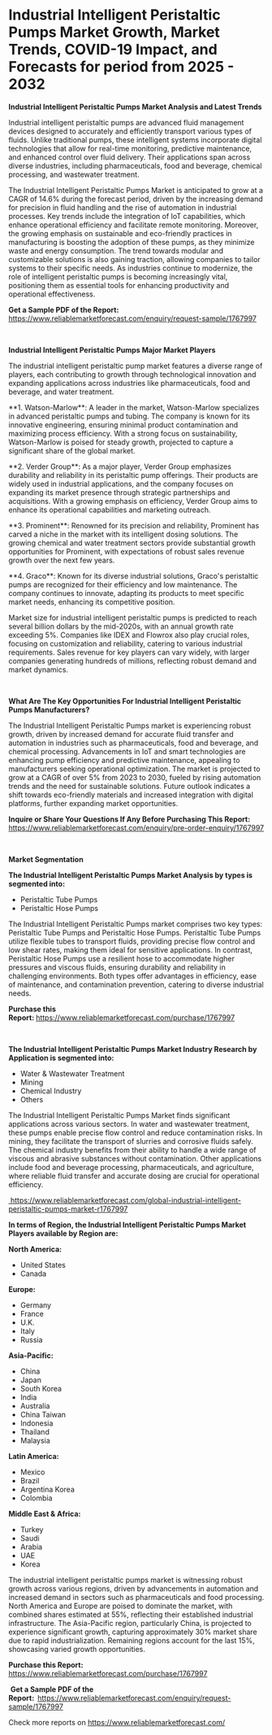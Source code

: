 <p><h1>Industrial Intelligent Peristaltic Pumps Market Growth, Market Trends, COVID-19 Impact, and Forecasts for period from 2025 - 2032</h1></p><p><strong>Industrial Intelligent Peristaltic Pumps Market Analysis and Latest Trends</strong></p>
<p><p>Industrial intelligent peristaltic pumps are advanced fluid management devices designed to accurately and efficiently transport various types of fluids. Unlike traditional pumps, these intelligent systems incorporate digital technologies that allow for real-time monitoring, predictive maintenance, and enhanced control over fluid delivery. Their applications span across diverse industries, including pharmaceuticals, food and beverage, chemical processing, and wastewater treatment.</p><p>The Industrial Intelligent Peristaltic Pumps Market is anticipated to grow at a CAGR of 14.6% during the forecast period, driven by the increasing demand for precision in fluid handling and the rise of automation in industrial processes. Key trends include the integration of IoT capabilities, which enhance operational efficiency and facilitate remote monitoring. Moreover, the growing emphasis on sustainable and eco-friendly practices in manufacturing is boosting the adoption of these pumps, as they minimize waste and energy consumption. The trend towards modular and customizable solutions is also gaining traction, allowing companies to tailor systems to their specific needs. As industries continue to modernize, the role of intelligent peristaltic pumps is becoming increasingly vital, positioning them as essential tools for enhancing productivity and operational effectiveness.</p></p>
<p><strong>Get a Sample PDF of the Report:&nbsp;</strong> <a href="https://www.reliablemarketforecast.com/enquiry/request-sample/1767997?utm_campaign=2781&utm_medium=2&utm_source=Github&utm_content=ia&utm_term=11042025&utm_id=industrial-intelligent-peristaltic-pumps">https://www.reliablemarketforecast.com/enquiry/request-sample/1767997</a></p>
<p>&nbsp;</p>
<p><strong>Industrial Intelligent Peristaltic Pumps Major Market Players</strong></p>
<p><p>The industrial intelligent peristaltic pump market features a diverse range of players, each contributing to growth through technological innovation and expanding applications across industries like pharmaceuticals, food and beverage, and water treatment.</p><p>**1. Watson-Marlow**: A leader in the market, Watson-Marlow specializes in advanced peristaltic pumps and tubing. The company is known for its innovative engineering, ensuring minimal product contamination and maximizing process efficiency. With a strong focus on sustainability, Watson-Marlow is poised for steady growth, projected to capture a significant share of the global market.</p><p>**2. Verder Group**: As a major player, Verder Group emphasizes durability and reliability in its peristaltic pump offerings. Their products are widely used in industrial applications, and the company focuses on expanding its market presence through strategic partnerships and acquisitions. With a growing emphasis on efficiency, Verder Group aims to enhance its operational capabilities and marketing outreach.</p><p>**3. Prominent**: Renowned for its precision and reliability, Prominent has carved a niche in the market with its intelligent dosing solutions. The growing chemical and water treatment sectors provide substantial growth opportunities for Prominent, with expectations of robust sales revenue growth over the next few years.</p><p>**4. Graco**: Known for its diverse industrial solutions, Graco's peristaltic pumps are recognized for their efficiency and low maintenance. The company continues to innovate, adapting its products to meet specific market needs, enhancing its competitive position.</p><p>Market size for industrial intelligent peristaltic pumps is predicted to reach several billion dollars by the mid-2020s, with an annual growth rate exceeding 5%. Companies like IDEX and Flowrox also play crucial roles, focusing on customization and reliability, catering to various industrial requirements. Sales revenue for key players can vary widely, with larger companies generating hundreds of millions, reflecting robust demand and market dynamics.</p></p>
<p>&nbsp;</p>
<p><strong>What Are The Key Opportunities For Industrial Intelligent Peristaltic Pumps Manufacturers?</strong></p>
<p><p>The Industrial Intelligent Peristaltic Pumps market is experiencing robust growth, driven by increased demand for accurate fluid transfer and automation in industries such as pharmaceuticals, food and beverage, and chemical processing. Advancements in IoT and smart technologies are enhancing pump efficiency and predictive maintenance, appealing to manufacturers seeking operational optimization. The market is projected to grow at a CAGR of over 5% from 2023 to 2030, fueled by rising automation trends and the need for sustainable solutions. Future outlook indicates a shift towards eco-friendly materials and increased integration with digital platforms, further expanding market opportunities.</p></p>
<p><strong>Inquire or Share Your Questions If Any Before Purchasing This Report:</strong> <a href="https://www.reliablemarketforecast.com/enquiry/pre-order-enquiry/1767997?utm_campaign=2781&utm_medium=2&utm_source=Github&utm_content=ia&utm_term=11042025&utm_id=industrial-intelligent-peristaltic-pumps">https://www.reliablemarketforecast.com/enquiry/pre-order-enquiry/1767997</a></p>
<p>&nbsp;</p>
<p><strong>Market Segmentation</strong></p>
<p><strong>The Industrial Intelligent Peristaltic Pumps Market Analysis by types is segmented into:</strong></p>
<p><ul><li>Peristaltic Tube Pumps</li><li>Peristaltic Hose Pumps</li></ul></p>
<p><p>The Industrial Intelligent Peristaltic Pumps market comprises two key types: Peristaltic Tube Pumps and Peristaltic Hose Pumps. Peristaltic Tube Pumps utilize flexible tubes to transport fluids, providing precise flow control and low shear rates, making them ideal for sensitive applications. In contrast, Peristaltic Hose Pumps use a resilient hose to accommodate higher pressures and viscous fluids, ensuring durability and reliability in challenging environments. Both types offer advantages in efficiency, ease of maintenance, and contamination prevention, catering to diverse industrial needs.</p></p>
<p><strong>Purchase this Report:&nbsp;</strong><a href="https://www.reliablemarketforecast.com/purchase/1767997?utm_campaign=2781&utm_medium=2&utm_source=Github&utm_content=ia&utm_term=11042025&utm_id=industrial-intelligent-peristaltic-pumps">https://www.reliablemarketforecast.com/purchase/1767997</a></p>
<p>&nbsp;</p>
<p><strong>The Industrial Intelligent Peristaltic Pumps Market Industry Research by Application is segmented into:</strong></p>
<p><ul><li>Water & Wastewater Treatment</li><li>Mining</li><li>Chemical Industry</li><li>Others</li></ul></p>
<p><p>The Industrial Intelligent Peristaltic Pumps Market finds significant applications across various sectors. In water and wastewater treatment, these pumps enable precise flow control and reduce contamination risks. In mining, they facilitate the transport of slurries and corrosive fluids safely. The chemical industry benefits from their ability to handle a wide range of viscous and abrasive substances without contamination. Other applications include food and beverage processing, pharmaceuticals, and agriculture, where reliable fluid transfer and accurate dosing are crucial for operational efficiency.</p></p>
<p><a href="https://www.reliablemarketforecast.com/global-industrial-intelligent-peristaltic-pumps-market-r1767997?utm_campaign=2781&utm_medium=2&utm_source=Github&utm_content=ia&utm_term=11042025&utm_id=industrial-intelligent-peristaltic-pumps">&nbsp;https://www.reliablemarketforecast.com/global-industrial-intelligent-peristaltic-pumps-market-r1767997</a></p>
<p><strong>In terms of Region, the Industrial Intelligent Peristaltic Pumps Market Players available by Region are:</strong></p>
<p>
    <p> <strong> North America: </strong>
        <ul>
            <li>United States</li>
            <li>Canada</li>
        </ul>
        </p> 
    <p> <strong> Europe: </strong>
        <ul>
            <li>Germany</li>
            <li>France</li>
            <li>U.K.</li>
            <li>Italy</li>
            <li>Russia</li>
        </ul>
        </p> 
    <p> <strong> Asia-Pacific: </strong>
        <ul>
            <li>China</li>
            <li>Japan</li>
            <li>South Korea</li>
            <li>India</li>
            <li>Australia</li>
            <li>China Taiwan</li>
            <li>Indonesia</li>
            <li>Thailand</li>
            <li>Malaysia</li>
        </ul>
        </p> 
    <p> <strong> Latin America: </strong>
        <ul>
            <li>Mexico</li>
            <li>Brazil</li>
            <li>Argentina Korea</li>
            <li>Colombia</li>
        </ul>
        </p> 
    <p> <strong> Middle East & Africa: </strong>
        <ul>
            <li>Turkey</li>
            <li>Saudi</li>
            <li>Arabia</li>
            <li>UAE</li>
            <li>Korea</li>
        </ul>
    </p>
    </p>
<p><p>The industrial intelligent peristaltic pumps market is witnessing robust growth across various regions, driven by advancements in automation and increased demand in sectors such as pharmaceuticals and food processing. North America and Europe are poised to dominate the market, with combined shares estimated at 55%, reflecting their established industrial infrastructure. The Asia-Pacific region, particularly China, is projected to experience significant growth, capturing approximately 30% market share due to rapid industrialization. Remaining regions account for the last 15%, showcasing varied growth opportunities.</p></p>
<p><strong>Purchase this Report: </strong><a href="https://www.reliablemarketforecast.com/purchase/1767997?utm_campaign=2781&utm_medium=2&utm_source=Github&utm_content=ia&utm_term=11042025&utm_id=industrial-intelligent-peristaltic-pumps">https://www.reliablemarketforecast.com/purchase/1767997</a></p>
<p>&nbsp;<strong>Get a Sample PDF of the Report:&nbsp;&nbsp;</strong><a href="https://www.reliablemarketforecast.com/enquiry/request-sample/1767997?utm_campaign=2781&utm_medium=2&utm_source=Github&utm_content=ia&utm_term=11042025&utm_id=industrial-intelligent-peristaltic-pumps">https://www.reliablemarketforecast.com/enquiry/request-sample/1767997</a></p>
<p><strong></strong></p>
<p>Check more reports on <a href="https://www.reliablemarketforecast.com/?utm_campaign=2781&utm_medium=2&utm_source=Github&utm_content=ia&utm_term=11042025&utm_id=industrial-intelligent-peristaltic-pumps">https://www.reliablemarketforecast.com/</a></p>